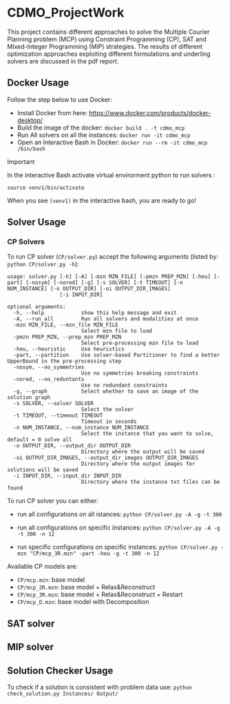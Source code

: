 # CDMO_ProjectWork
This project contains different approaches to solve the Multiple Courier Planning problem (MCP) using Constraint Programming (CP), SAT and Mixed-Integer Programming (MIP) strategies. The results of different optimization approaches exploiting different formulations and underling solvers are discussed in the pdf report.

## Docker Usage
Follow the step below to use Docker:
- Install Docker from here: https://www.docker.com/products/docker-desktop/
- Build the image of the docker: `docker build . -t cdmo_mcp`
- Run All solvers on all the instances: `docker run -it cdmo_mcp`
- Open an Interactive Bash in Docker: `docker run --rm -it cdmo_mcp /bin/bash`

> [!IMPORTANT]
> In the interactive Bash activate virtual envirorment python to run solvers :
> 
> `source venv1/bin/activate`
> 
> When you see `(venv1)` in the interactive bash, you are ready to go!

## Solver Usage
### CP Solvers
To run CP solver (`CP/solver.py`) accept the following arguments (listed by: `python CP/solver.py -h`):
```
usage: solver.py [-h] [-A] [-mzn MZN_FILE] [-pmzn PREP_MZN] [-heu] [-part] [-nosym] [-nored] [-g] [-s SOLVER] [-t TIMEOUT] [-n NUM_INSTANCE] [-o OUTPUT_DIR] [-oi OUTPUT_DIR_IMAGES]
                 [-i INPUT_DIR]

optional arguments:
  -h, --help            show this help message and exit
  -A, --run_all         Run all solvers and modalities at once
  -mzn MZN_FILE, --mzn_file MZN_FILE
                        Select mzn file to load
  -pmzn PREP_MZN, --prep_mzn PREP_MZN
                        Select pre-processing mzn file to load
  -heu, --heuristic     Use heuristics
  -part, --partition    Use solver-based Partitioner to find a better UpperBound in the pre-processing step
  -nosym, --no_symmetries
                        Use no symmetries breaking constraints
  -nored, --no_reduntants
                        Use no redundant constraints
  -g, --graph           Select whether to save an image of the solution graph
  -s SOLVER, --solver SOLVER
                        Select the solver
  -t TIMEOUT, --timeout TIMEOUT
                        Timeout in seconds
  -n NUM_INSTANCE, --num_instance NUM_INSTANCE
                        Select the instance that you want to solve, default = 0 solve all
  -o OUTPUT_DIR, --output_dir OUTPUT_DIR
                        Directory where the output will be saved
  -oi OUTPUT_DIR_IMAGES, --output_dir_images OUTPUT_DIR_IMAGES
                        Directory where the output images for solutions will be saved
  -i INPUT_DIR, --input_dir INPUT_DIR
                        Directory where the instance txt files can be found
```

To run CP solver you can either:
- run all configurations on all istances:
`python CP/solver.py -A -g -t 300`

- run all configurations on specific instances:
`python CP/solver.py -A -g -t 300 -n 12`

- run specific configurations on specific instances:
`python CP/solver.py -mzn "CP/mcp_3R.mzn" -part -heu -g -t 300 -n 12`

Available CP models are:
- `CP/mcp.mzn`: base model
- `CP/mcp_2R.mzn`: base model + Relax&Reconstruct
- `CP/mcp_3R.mzn`: base model + Relax&Reconstruct + Restart
- `CP/mcp_D.mzn`: base model with Decomposition

## SAT solver

## MIP solver

## Solution Checker Usage
To check if a solution is consistent with problem data use:
`python check_solution.py Instances/ Output/`
